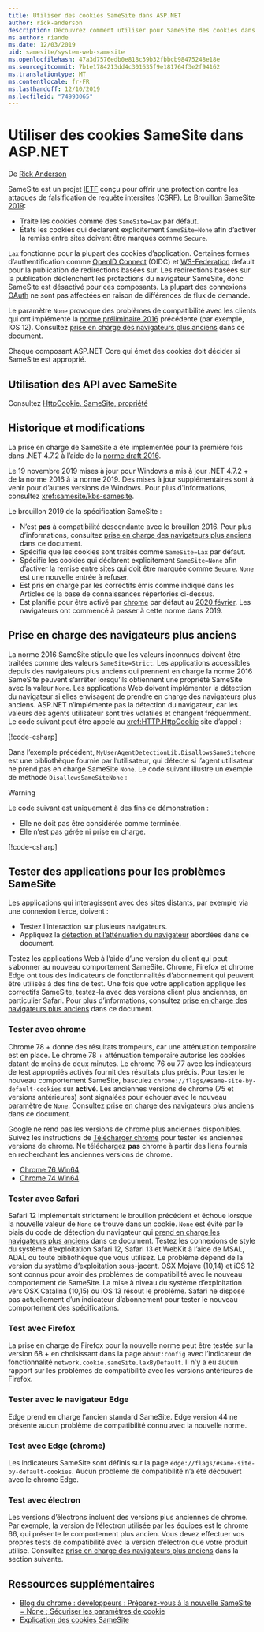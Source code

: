 ```yaml
---
title: Utiliser des cookies SameSite dans ASP.NET
author: rick-anderson
description: Découvrez comment utiliser pour SameSite des cookies dans ASP.NET
ms.author: riande
ms.date: 12/03/2019
uid: samesite/system-web-samesite
ms.openlocfilehash: 47a3d7576edb0e818c39b32fbbcb98475248e18e
ms.sourcegitcommit: 7b1e1784213dd4c301635f9e181764f3e2f94162
ms.translationtype: MT
ms.contentlocale: fr-FR
ms.lasthandoff: 12/10/2019
ms.locfileid: "74993065"
---
```

# <a name="work-with-samesite-cookies-in-aspnet"></a>Utiliser des cookies SameSite dans ASP.NET

De [Rick Anderson](https://twitter.com/RickAndMSFT)

SameSite est un projet [IETF](https://ietf.org/about/) conçu pour offrir une protection contre les attaques de falsification de requête intersites (CSRF). Le [Brouillon SameSite 2019](https://tools.ietf.org/html/draft-west-cookie-incrementalism-00):

* Traite les cookies comme des `SameSite=Lax` par défaut.
* États les cookies qui déclarent explicitement `SameSite=None` afin d’activer la remise entre sites doivent être marqués comme `Secure`.

`Lax` fonctionne pour la plupart des cookies d’application. Certaines formes d’authentification comme [OpenID Connect](https://openid.net/connect/) (OIDC) et [WS-Federation](https://auth0.com/docs/protocols/ws-fed) default pour la publication de redirections basées sur. Les redirections basées sur la publication déclenchent les protections du navigateur SameSite, donc SameSite est désactivé pour ces composants. La plupart des connexions [OAuth](https://oauth.net/) ne sont pas affectées en raison de différences de flux de demande.

Le paramètre `None` provoque des problèmes de compatibilité avec les clients qui ont implémenté la [norme préliminaire 2016](https://tools.ietf.org/html/draft-west-first-party-cookies-07) précédente (par exemple, IOS 12). Consultez [prise en charge des navigateurs plus anciens](#sob) dans ce document.

Chaque composant ASP.NET Core qui émet des cookies doit décider si SameSite est approprié.

## <a name="api-usage-with-samesite"></a>Utilisation des API avec SameSite

Consultez [HttpCookie. SameSite, propriété](/dotnet/api/system.web.httpcookie.samesite#System_Web_HttpCookie_SameSite)

## <a name="history-and-changes"></a>Historique et modifications

La prise en charge de SameSite a été implémentée pour la première fois dans .NET 4.7.2 à l’aide de la [norme draft 2016](https://tools.ietf.org/html/draft-west-first-party-cookies-07#section-4.1).

Le 19 novembre 2019 mises à jour pour Windows a mis à jour .NET 4.7.2 + de la norme 2016 à la norme 2019. Des mises à jour supplémentaires sont à venir pour d’autres versions de Windows. Pour plus d'informations, consultez <xref:samesite/kbs-samesite>.

 Le brouillon 2019 de la spécification SameSite :

* N’est **pas** à compatibilité descendante avec le brouillon 2016. Pour plus d’informations, consultez [prise en charge des navigateurs plus anciens](#sob) dans ce document.
* Spécifie que les cookies sont traités comme `SameSite=Lax` par défaut.
* Spécifie les cookies qui déclarent explicitement `SameSite=None` afin d’activer la remise entre sites qui doit être marquée comme `Secure`. `None` est une nouvelle entrée à refuser.
* Est pris en charge par les correctifs émis comme indiqué dans les Articles de la base de connaissances répertoriés ci-dessus.
* Est planifié pour être activé par [chrome](https://chromestatus.com/feature/5088147346030592) par défaut au [2020 février](https://blog.chromium.org/2019/10/developers-get-ready-for-new.html). Les navigateurs ont commencé à passer à cette norme dans 2019.

<a name="sob"></a>

## <a name="supporting-older-browsers"></a>Prise en charge des navigateurs plus anciens

La norme 2016 SameSite stipule que les valeurs inconnues doivent être traitées comme des valeurs `SameSite=Strict`. Les applications accessibles depuis des navigateurs plus anciens qui prennent en charge la norme 2016 SameSite peuvent s’arrêter lorsqu’ils obtiennent une propriété SameSite avec la valeur `None`. Les applications Web doivent implémenter la détection du navigateur si elles envisagent de prendre en charge des navigateurs plus anciens. ASP.NET n’implémente pas la détection du navigateur, car les valeurs des agents utilisateur sont très volatiles et changent fréquemment. Le code suivant peut être appelé au <xref:HTTP.HttpCookie> site d’appel :

[!code-csharp[](sample/SameSiteCheck.cs?name=snippet)]

Dans l’exemple précédent, `MyUserAgentDetectionLib.DisallowsSameSiteNone` est une bibliothèque fournie par l’utilisateur, qui détecte si l’agent utilisateur ne prend pas en charge SameSite `None`. Le code suivant illustre un exemple de méthode `DisallowsSameSiteNone` :

> [!WARNING]
> Le code suivant est uniquement à des fins de démonstration :
> * Elle ne doit pas être considérée comme terminée.
> * Elle n’est pas gérée ni prise en charge.

[!code-csharp[](sample/SameSiteCheck.cs?name=snippet2)]

## <a name="test-apps-for-samesite-problems"></a>Tester des applications pour les problèmes SameSite

Les applications qui interagissent avec des sites distants, par exemple via une connexion tierce, doivent :

* Testez l’interaction sur plusieurs navigateurs.
* Appliquez la [détection et l’atténuation du navigateur](#sob) abordées dans ce document.

Testez les applications Web à l’aide d’une version du client qui peut s’abonner au nouveau comportement SameSite. Chrome, Firefox et chrome Edge ont tous des indicateurs de fonctionnalités d’abonnement qui peuvent être utilisés à des fins de test. Une fois que votre application applique les correctifs SameSite, testez-la avec des versions client plus anciennes, en particulier Safari. Pour plus d’informations, consultez [prise en charge des navigateurs plus anciens](#sob) dans ce document.

### <a name="test-with-chrome"></a>Tester avec chrome

Chrome 78 + donne des résultats trompeurs, car une atténuation temporaire est en place. Le chrome 78 + atténuation temporaire autorise les cookies datant de moins de deux minutes. Le chrome 76 ou 77 avec les indicateurs de test appropriés activés fournit des résultats plus précis. Pour tester le nouveau comportement SameSite, basculez `chrome://flags/#same-site-by-default-cookies` sur **activé**. Les anciennes versions de chrome (75 et versions antérieures) sont signalées pour échouer avec le nouveau paramètre de `None`. Consultez [prise en charge des navigateurs plus anciens](#sob) dans ce document.

Google ne rend pas les versions de chrome plus anciennes disponibles. Suivez les instructions de [Télécharger chrome](https://www.chromium.org/getting-involved/download-chromium) pour tester les anciennes versions de chrome. Ne téléchargez **pas** chrome à partir des liens fournis en recherchant les anciennes versions de chrome.

* [Chrome 76 Win64](https://commondatastorage.googleapis.com/chromium-browser-snapshots/index.html?prefix=Win_x64/664998/)
* [Chrome 74 Win64](https://commondatastorage.googleapis.com/chromium-browser-snapshots/index.html?prefix=Win_x64/638880/)

### <a name="test-with-safari"></a>Tester avec Safari

Safari 12 implémentait strictement le brouillon précédent et échoue lorsque la nouvelle valeur de `None` se trouve dans un cookie. `None` est évité par le biais du code de détection du navigateur qui [prend en charge les navigateurs plus anciens](#sob) dans ce document. Testez les connexions de style du système d’exploitation Safari 12, Safari 13 et WebKit à l’aide de MSAL, ADAL ou toute bibliothèque que vous utilisez. Le problème dépend de la version du système d’exploitation sous-jacent. OSX Mojave (10,14) et iOS 12 sont connus pour avoir des problèmes de compatibilité avec le nouveau comportement de SameSite. La mise à niveau du système d’exploitation vers OSX Catalina (10,15) ou iOS 13 résout le problème. Safari ne dispose pas actuellement d’un indicateur d’abonnement pour tester le nouveau comportement des spécifications.

### <a name="test-with-firefox"></a>Test avec Firefox

La prise en charge de Firefox pour la nouvelle norme peut être testée sur la version 68 + en choisissant dans la page `about:config` avec l’indicateur de fonctionnalité `network.cookie.sameSite.laxByDefault`. Il n’y a eu aucun rapport sur les problèmes de compatibilité avec les versions antérieures de Firefox.

### <a name="test-with-edge-browser"></a>Tester avec le navigateur Edge

Edge prend en charge l’ancien standard SameSite. Edge version 44 ne présente aucun problème de compatibilité connu avec la nouvelle norme.

### <a name="test-with-edge-chromium"></a>Test avec Edge (chrome)

Les indicateurs SameSite sont définis sur la page `edge://flags/#same-site-by-default-cookies`. Aucun problème de compatibilité n’a été découvert avec le chrome Edge.

### <a name="test-with-electron"></a>Test avec électron

Les versions d’électrons incluent des versions plus anciennes de chrome. Par exemple, la version de l’électron utilisée par les équipes est le chrome 66, qui présente le comportement plus ancien. Vous devez effectuer vos propres tests de compatibilité avec la version d’électron que votre produit utilise. Consultez [prise en charge des navigateurs plus anciens](#sob) dans la section suivante.

## <a name="additional-resources"></a>Ressources supplémentaires

* [Blog du chrome : développeurs : Préparez-vous à la nouvelle SameSite = None ; Sécuriser les paramètres de cookie](https://blog.chromium.org/2019/10/developers-get-ready-for-new.html)
* [Explication des cookies SameSite](https://web.dev/samesite-cookies-explained/)
